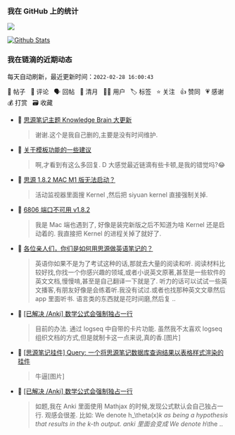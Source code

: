 ### 我在 GitHub 上的统计

<a title="Hits" target="_blank" href="https://github.com/Crowds21/Crowds21"><img src="https://hits.b3log.org/crowds21/crowds21.svg"></a>

[![Github Stats](https://github-readme-stats.vercel.app/api?username=crowds21&theme=tokyonight&show_icons=true)](https://github.com/crowds21)

<!--events start -->

### 我在链滴的近期动态

每天自动刷新，最近更新时间：`2022-02-28 16:00:43`

📝 帖子 &nbsp; 💬 评论 &nbsp; 🗣 回帖 &nbsp; 🌙 清月 &nbsp; 👨‍💻 用户 &nbsp; 🏷️ 标签 &nbsp; ⭐️ 关注 &nbsp; 👍 赞同 &nbsp; 💗 感谢 &nbsp; 💰 打赏 &nbsp; 🗃 收藏

* 💬 [思源笔记主题 Knowledge Brain 大更新](https://ld246.com/article/1645888085089/comment/1646032663286#comments)

  > 谢谢.这个是我自己删的,主要是没有时间维护.
* 💬 [关于模板功能的一些建议](https://ld246.com/article/1626178395977/comment/1645582975088#comments)

  > 啊,才看到有这么多回复. D 大感觉最近链滴有些卡顿,是我的错觉吗?😂
* 💬 [思源 1.8.2 MAC M1 版无法启动？](https://ld246.com/article/1645328996386/comment/1645338517708#comments)

  > 活动监视器里面搜 Kernel ,然后把 siyuan kernel 直接强制关掉.
* 💬 [6806 端口不可用 v1.8.2](https://ld246.com/article/1644753673460/comment/1644758545867#comments)

  > 我是 Mac 端也遇到了, 好像是装完新版之后不知道为啥 Kernel 还是启动着的. 我直接把 Kernel 的进程关掉了就好了.
* 💬 [各位亲人们，你们是如何用思源做英语笔记的？](https://ld246.com/article/1644739667446/comment/1644755997599#comments)

  > 英语你如果不是为了考试这种的话,那就去大量的阅读和听. 阅读材料比较好找,你找一个你感兴趣的领域,或者小说英文原著,甚至是一些软件的英文文档,慢慢啃,甚至是自己翻译一下就是了. 听力的话可以试试一些英文播客,有朋友好像是会练着听.我没有试过.或者也找那种英文文章然后 app 里面听书. 语言类的东西就是花时间磨,然后复 ..
* 💬 [[已解决 /Anki] 数学公式会强制独占一行](https://ld246.com/article/1644424703159/comment/1644673340589#comments)

  > 目前的办法. 通过 logseq 中自带的卡片功能. 虽然我不太喜欢 logseq 组织文档的方式,但是就制卡这一点来说,真的香.[图片]
* 💬 [[思源笔记挂件] Query: 一个将思源笔记数据库查询结果以表格样式渲染的挂件](https://ld246.com/article/1644488199963/comment/1644503426080#comments)

  > 牛逼[图片]
* 📝 [[已解决 /Anki] 数学公式会强制独占一行](https://ld246.com/article/1644424703159)

  > 如题,我在 Anki 里面使用 Mathjax 的时候,发现公式默认会自己独占一行. 观感会很差. 比如: We denote h_\theta(x)_k as being a hypothesis that results in the k-th output. anki 里面会变成 We denote h_\the ..


<!--events end -->
